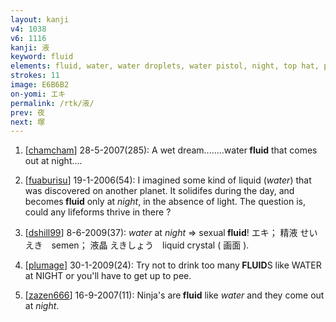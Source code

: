 ```yaml
---
layout: kanji
v4: 1038
v6: 1116
kanji: 液
keyword: fluid
elements: fluid, water, water droplets, water pistol, night, top hat, person, walking legs, drop
strokes: 11
image: E6B6B2
on-yomi: エキ
permalink: /rtk/液/
prev: 夜
next: 塚
---
```


1) [<a href="http://kanji.koohii.com/profile/chamcham">chamcham</a>] 28-5-2007(285): A wet dream........water<strong> fluid</strong> that comes out at night....

2) [<a href="http://kanji.koohii.com/profile/fuaburisu">fuaburisu</a>] 19-1-2006(54): I imagined some kind of liquid (<em>water</em>) that was discovered on another planet. It solidifes during the day, and becomes<strong> fluid</strong> only at <em>night</em>, in the absence of light. The question is, could any lifeforms thrive in there ?

3) [<a href="http://kanji.koohii.com/profile/dshill99">dshill99</a>] 8-6-2009(37): <em>water</em> at <em>night</em> =&gt; sexual<strong> fluid</strong>! エキ； 精液 せいえき　semen； 液晶 えきしょう　liquid crystal ( 画面 ).

4) [<a href="http://kanji.koohii.com/profile/plumage">plumage</a>] 30-1-2009(24): Try not to drink too many<strong> FLUID</strong>S like WATER at NIGHT or you&#039;ll have to get up to pee.

5) [<a href="http://kanji.koohii.com/profile/zazen666">zazen666</a>] 16-9-2007(11): Ninja&#039;s are<strong> fluid</strong> like <em>water</em> and they come out at <em>night</em>.

